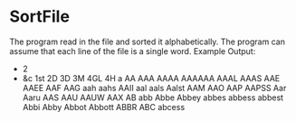 # SortFile
The program read in the file and sorted it alphabetically. The program can assume that each line of the file is a single word.
Example Output:
- 2
- &c
1st
2D
3D
3M
4GL
4H
a
AA
AAA
AAAA
AAAAAA
AAAL
AAAS
AAE
AAEE
AAF
AAG
aah
aahs
AAII
aal
aals
Aalst
AAM
AAO
AAP
AAPSS
Aar
Aaru
AAS
AAU
AAUW
AAX
AB
abb
Abbe
Abbey
abbes
abbess
abbest
Abbi
Abby
Abbot
Abbott
ABBR
ABC
abcess
